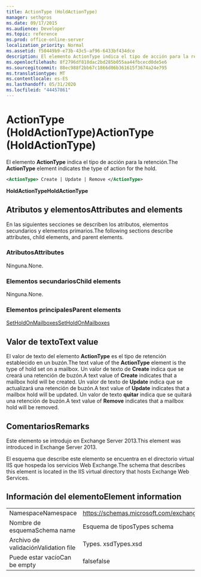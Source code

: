 ```yaml
---
title: ActionType (HoldActionType)
manager: sethgros
ms.date: 09/17/2015
ms.audience: Developer
ms.topic: reference
ms.prod: office-online-server
localization_priority: Normal
ms.assetid: f50449b9-e73b-43c5-af96-6433bf434dce
description: El elemento ActionType indica el tipo de acción para la retención.
ms.openlocfilehash: 8f2796df818dac2bd285b055aa44fbcecd0de5e6
ms.sourcegitcommit: 88ec988f2bb67c1866d06b361615f3674a24e795
ms.translationtype: MT
ms.contentlocale: es-ES
ms.lasthandoff: 05/31/2020
ms.locfileid: "44457861"
---
```

# <a name="actiontype-holdactiontype"></a><span data-ttu-id="4ebad-103">ActionType (HoldActionType)</span><span class="sxs-lookup"><span data-stu-id="4ebad-103">ActionType (HoldActionType)</span></span>

<span data-ttu-id="4ebad-104">El elemento **ActionType** indica el tipo de acción para la retención.</span><span class="sxs-lookup"><span data-stu-id="4ebad-104">The **ActionType** element indicates the type of action for the hold.</span></span> 
  
```XML
<ActionType> Create | Update | Remove </ActionType>
```

 <span data-ttu-id="4ebad-105">**HoldActionType**</span><span class="sxs-lookup"><span data-stu-id="4ebad-105">**HoldActionType**</span></span>
## <a name="attributes-and-elements"></a><span data-ttu-id="4ebad-106">Atributos y elementos</span><span class="sxs-lookup"><span data-stu-id="4ebad-106">Attributes and elements</span></span>

<span data-ttu-id="4ebad-107">En las siguientes secciones se describen los atributos, elementos secundarios y elementos primarios.</span><span class="sxs-lookup"><span data-stu-id="4ebad-107">The following sections describe attributes, child elements, and parent elements.</span></span>
  
### <a name="attributes"></a><span data-ttu-id="4ebad-108">Atributos</span><span class="sxs-lookup"><span data-stu-id="4ebad-108">Attributes</span></span>

<span data-ttu-id="4ebad-109">Ninguna.</span><span class="sxs-lookup"><span data-stu-id="4ebad-109">None.</span></span>
  
### <a name="child-elements"></a><span data-ttu-id="4ebad-110">Elementos secundarios</span><span class="sxs-lookup"><span data-stu-id="4ebad-110">Child elements</span></span>

<span data-ttu-id="4ebad-111">Ninguna.</span><span class="sxs-lookup"><span data-stu-id="4ebad-111">None.</span></span>
  
### <a name="parent-elements"></a><span data-ttu-id="4ebad-112">Elementos principales</span><span class="sxs-lookup"><span data-stu-id="4ebad-112">Parent elements</span></span>

[<span data-ttu-id="4ebad-113">SetHoldOnMailboxes</span><span class="sxs-lookup"><span data-stu-id="4ebad-113">SetHoldOnMailboxes</span></span>](setholdonmailboxes.md)
  
## <a name="text-value"></a><span data-ttu-id="4ebad-114">Valor de texto</span><span class="sxs-lookup"><span data-stu-id="4ebad-114">Text value</span></span>

<span data-ttu-id="4ebad-115">El valor de texto del elemento **ActionType** es el tipo de retención establecido en un buzón.</span><span class="sxs-lookup"><span data-stu-id="4ebad-115">The text value of the **ActionType** element is the type of hold set on a mailbox.</span></span> <span data-ttu-id="4ebad-116">Un valor de texto de **Create** indica que se creará una retención de buzón.</span><span class="sxs-lookup"><span data-stu-id="4ebad-116">A text value of **Create** indicates that a mailbox hold will be created.</span></span> <span data-ttu-id="4ebad-117">Un valor de texto de **Update** indica que se actualizará una retención de buzón.</span><span class="sxs-lookup"><span data-stu-id="4ebad-117">A text value of **Update** indicates that a mailbox hold will be updated.</span></span> <span data-ttu-id="4ebad-118">Un valor de texto **quitar** indica que se quitará una retención de buzón.</span><span class="sxs-lookup"><span data-stu-id="4ebad-118">A text value of **Remove** indicates that a mailbox hold will be removed.</span></span> 
  
## <a name="remarks"></a><span data-ttu-id="4ebad-119">Comentarios</span><span class="sxs-lookup"><span data-stu-id="4ebad-119">Remarks</span></span>

<span data-ttu-id="4ebad-120">Este elemento se introdujo en Exchange Server 2013.</span><span class="sxs-lookup"><span data-stu-id="4ebad-120">This element was introduced in Exchange Server 2013.</span></span>
  
<span data-ttu-id="4ebad-121">El esquema que describe este elemento se encuentra en el directorio virtual IIS que hospeda los servicios Web Exchange.</span><span class="sxs-lookup"><span data-stu-id="4ebad-121">The schema that describes this element is located in the IIS virtual directory that hosts Exchange Web Services.</span></span>
  
## <a name="element-information"></a><span data-ttu-id="4ebad-122">Información del elemento</span><span class="sxs-lookup"><span data-stu-id="4ebad-122">Element information</span></span>

|||
|:-----|:-----|
|<span data-ttu-id="4ebad-123">Namespace</span><span class="sxs-lookup"><span data-stu-id="4ebad-123">Namespace</span></span>  <br/> |https://schemas.microsoft.com/exchange/services/2006/types  <br/> |
|<span data-ttu-id="4ebad-124">Nombre de esquema</span><span class="sxs-lookup"><span data-stu-id="4ebad-124">Schema name</span></span>  <br/> |<span data-ttu-id="4ebad-125">Esquema de tipos</span><span class="sxs-lookup"><span data-stu-id="4ebad-125">Types schema</span></span>  <br/> |
|<span data-ttu-id="4ebad-126">Archivo de validación</span><span class="sxs-lookup"><span data-stu-id="4ebad-126">Validation file</span></span>  <br/> |<span data-ttu-id="4ebad-127">Types. xsd</span><span class="sxs-lookup"><span data-stu-id="4ebad-127">Types.xsd</span></span>  <br/> |
|<span data-ttu-id="4ebad-128">Puede estar vacío</span><span class="sxs-lookup"><span data-stu-id="4ebad-128">Can be empty</span></span>  <br/> |<span data-ttu-id="4ebad-129">false</span><span class="sxs-lookup"><span data-stu-id="4ebad-129">false</span></span>  <br/> |
   

